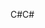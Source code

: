 <span data-ttu-id="d64ea-101">C#</span><span class="sxs-lookup"><span data-stu-id="d64ea-101">C#</span></span>
